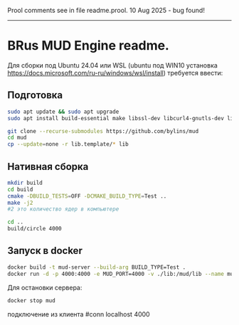 Prool comments see in file readme.prool.
10 Aug 2025 - bug found!

----

# BRus MUD Engine readme.

Для сборки под Ubuntu 24.04 или WSL (ubuntu под WIN10 установка https://docs.microsoft.com/ru-ru/windows/wsl/install) требуется ввести:

## Подготовка
```bash
sudo apt update && sudo apt upgrade
sudo apt install build-essential make libssl-dev libcurl4-gnutls-dev libexpat1-dev gettext unzip cmake gdb

git clone --recurse-submodules https://github.com/bylins/mud
cd mud
cp --update=none -r lib.template/* lib
```

## Нативная сборка
```bash
mkdir build
cd build
cmake -DBUILD_TESTS=OFF -DCMAKE_BUILD_TYPE=Test ..
make -j2
#2 это количество ядер в компьютере

cd ..
build/circle 4000
```

## Запуск в docker
``` bash
docker build -t mud-server --build-arg BUILD_TYPE=Test .
docker run -d -p 4000:4000 -e MUD_PORT=4000 -v ./lib:/mud/lib --name mud mud-server
```
Для остановки сервера:
```bash
docker stop mud
```


подключение из клиента #conn localhost 4000
